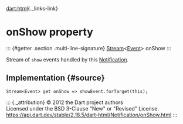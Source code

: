 [dart:html](../../dart-html/dart-html-library){._links-link}

onShow property
===============

::: {#getter .section .multi-line-signature}
[Stream](../../dart-async/stream-class)\<[Event](../event-class)\>
onShow
:::

Stream of `show` events handled by this
[Notification](../notification-class).

Implementation {#source}
--------------

``` {.language-dart data-language="dart"}
Stream<Event> get onShow => showEvent.forTarget(this);
```

::: {._attribution}
© 2012 the Dart project authors\
Licensed under the BSD 3-Clause \"New\" or \"Revised\" License.\
<https://api.dart.dev/stable/2.18.5/dart-html/Notification/onShow.html>
:::
